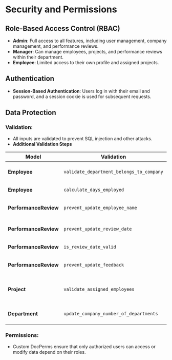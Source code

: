 # Security and Permissions

## Role-Based Access Control (RBAC)
- **Admin**: Full access to all features, including user management, company management, and performance reviews.
- **Manager**: Can manage employees, projects, and performance reviews within their department.
- **Employee**: Limited access to their own profile and assigned projects.

## Authentication
- **Session-Based Authentication**: Users log in with their email and password, and a session cookie is used for subsequent requests.

## Data Protection
###  **Validation**:
* All inputs are validated to prevent SQL injection and other attacks.
*  **Additional Validation Steps**

| **Model** | **Validation** | **Purpose** |
| --- | --- | --- |
| **Employee** | `validate_department_belongs_to_company` | Ensures department belongs to the same company as the employee. |
| **Employee** | `calculate_days_employed` | Calculates days employed based on `hired_on` date. |
| **PerformanceReview** | `prevent_update_employee_name` | Prevents updating `employee_name` after submission. |
| **PerformanceReview** | `prevent_update_review_date` | Prevents updating `review_date` unless in specific states. |
| **PerformanceReview** | `is_review_date_valid` | Ensures `review_date` is in the future. |
| **PerformanceReview** | `prevent_update_feedback` | Prevents updating `feedback` after review is approved. |
| **Project** | `validate_assigned_employees` | Ensures assigned employees belong to the same company and department. |
| **Department** | `update_company_number_of_departments` | Updates the number of departments in the `Company` document. |


### **Permissions**: 
* Custom DocPerms ensure that only authorized users can access or modify data depend on their roles.